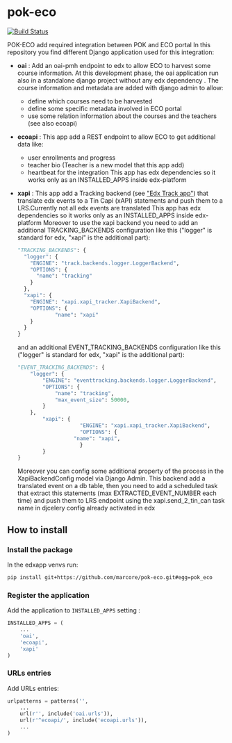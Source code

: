# pok-eco

[![Build Status](https://travis-ci.org/marcore/pok-eco.svg?branch=master)](https://travis-ci.org/marcore/pok-eco)

POK-ECO add required integration between POK and ECO portal
In this repository you find different Django application used for this integration:

  - **oai** : Add an oai-pmh endpoint to edx to allow ECO to harvest some course information.
    At this development phase, the oai application run also in a standalone django project without
    any edx dependency . The course information and metadata are added with django admin to allow:
    - define which courses need to be harvested
    - define some specific metadata involved in ECO portal
    - use some relation information about the courses and the teachers (see also ecoapi)
  - **ecoapi** :  This app add a REST endpoint to allow ECO to get additional data like:
    - user enrollments and progress
    - teacher bio   (Teacher is a new model that this app add)
    - heartbeat for the integration
    This app has edx dependencies so it works only as an INSTALLED_APPS inside edx-platform
  - **xapi** :  This app add a Tracking backend (see ["Edx Track app"](https://github.com/edx/edx-platform/tree/master/common/djangoapps/track)) that translate edx events to a Tin Capi (xAPI) statements and push them to a LRS.Currently not all edx events are translated
    This app has edx dependencies so it works only as an INSTALLED_APPS inside edx-platform
    Moreover to use the xapi backend you need to add an additional TRACKING_BACKENDS configuration like this ("logger" is standard for edx, "xapi" is the additional part):

    ```python
    "TRACKING_BACKENDS": {
      "logger": {
        "ENGINE": "track.backends.logger.LoggerBackend",
        "OPTIONS": {
          "name": "tracking"
        }
      },
      "xapi": {
        "ENGINE": "xapi.xapi_tracker.XapiBackend",
        "OPTIONS": {
                "name": "xapi"
        }
      }
    }
    ```
    and an additional EVENT_TRACKING_BACKENDS configuration like this
    ("logger" is standard for edx, "xapi" is the additional part):

    ```python
    "EVENT_TRACKING_BACKENDS": {
        "logger": {
            "ENGINE": "eventtracking.backends.logger.LoggerBackend",
            "OPTIONS": {
                "name": "tracking",
                "max_event_size": 50000,
            }
        },
    		"xapi": {
                		"ENGINE": "xapi.xapi_tracker.XapiBackend",
                		"OPTIONS": {
                      "name": "xapi",
                		}
    		}
    }
    ```
    Moreover you can config some additional property of the process in the XapiBackendConfig model via Django Admin.
    This backend add a translated event on a db table, then you need to add a scheduled task that extract
    this statements (max EXTRACTED_EVENT_NUMBER each time) and push them to LRS endpoint using the xapi.send_2_tin_can task name in djcelery config already activated in edx

## How to install

### Install the package
In the edxapp venvs run:

```bash
pip install git+https://github.com/marcore/pok-eco.git#egg=pok_eco
```

### Register the application

Add the application to `INSTALLED_APPS` setting :

```python
INSTALLED_APPS = (
    ...
    'oai',
    'ecoapi',
    'xapi'
)
```

### URLs entries

Add URLs entries:

```python
urlpatterns = patterns('',
    ...
    url(r'', include('oai.urls')),
    url(r'^ecoapi/', include('ecoapi.urls')),
    ...
)
```
